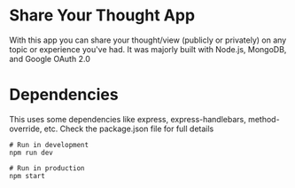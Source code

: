 # Share Your Thought App
 With this app you can share your thought/view (publicly or privately) on any topic or experience you've had. It was majorly built with Node.js, MongoDB, and Google OAuth 2.0

# Dependencies
This uses some dependencies like express, express-handlebars, method-override, etc. Check the package.json file for full details

```
# Run in development
npm run dev

# Run in production
npm start
```
